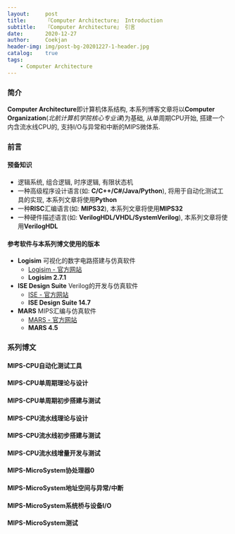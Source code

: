 ```yaml
---	
layout:     post	
title:      『Computer Architecture』 Introduction	
subtitle:   『Computer Architecture』 引言    
date:       2020-12-27	   
author:     Coekjan 
header-img: img/post-bg-20201227-1-header.jpg	
catalog:    true	
tags:	
    - Computer Architecture  
---
```


### 简介

**Computer Architecture**即计算机体系结构, 本系列博客文章将以**Computer Organization**(*北航计算机学院核心专业课*)为基础, 从单周期CPU开始, 搭建一个内含流水线CPU的, 支持I/O与异常和中断的MIPS微体系.

### 前言

#### 预备知识

* 逻辑系统, 组合逻辑, 时序逻辑, 有限状态机
* 一种高级程序设计语言(如: **C/C++/C#/Java/Python**), 将用于自动化测试工具的实现, 本系列文章将使用**Python**
* 一种**RISC**汇编语言(如: **MIPS32**), 本系列文章将使用**MIPS32**
* 一种硬件描述语言(如: **VerilogHDL/VHDL/SystemVerilog**), 本系列文章将使用**VerilogHDL**

#### 参考软件与本系列博文使用的版本

* **Logisim** 可视化的数字电路搭建与仿真软件
  * [Logisim - 官方网站](http://www.cburch.com/logisim/)
  *  **Logisim 2.7.1**
* **ISE Design Suite** Verilog的开发与仿真软件
  * [ISE - 官方网站](https://china.xilinx.com/support/download/index.html/content/xilinx/zh/downloadNav/vivado-design-tools/archive-ise.html)
  * **ISE Design Suite 14.7**
* **MARS** MIPS汇编与仿真软件
  * [MARS - 官方网站](http://courses.missouristate.edu/kenvollmar/mars/tutorial.htm)
  * **MARS 4.5**

### 系列博文

#### MIPS-CPU自动化测试工具

#### MIPS-CPU单周期理论与设计

#### MIPS-CPU单周期初步搭建与测试

#### MIPS-CPU流水线理论与设计

#### MIPS-CPU流水线初步搭建与测试

#### MIPS-CPU流水线增量开发与测试

#### MIPS-MicroSystem协处理器0

#### MIPS-MicroSystem地址空间与异常/中断

#### MIPS-MicroSystem系统桥与设备I/O

#### MIPS-MicroSystem测试